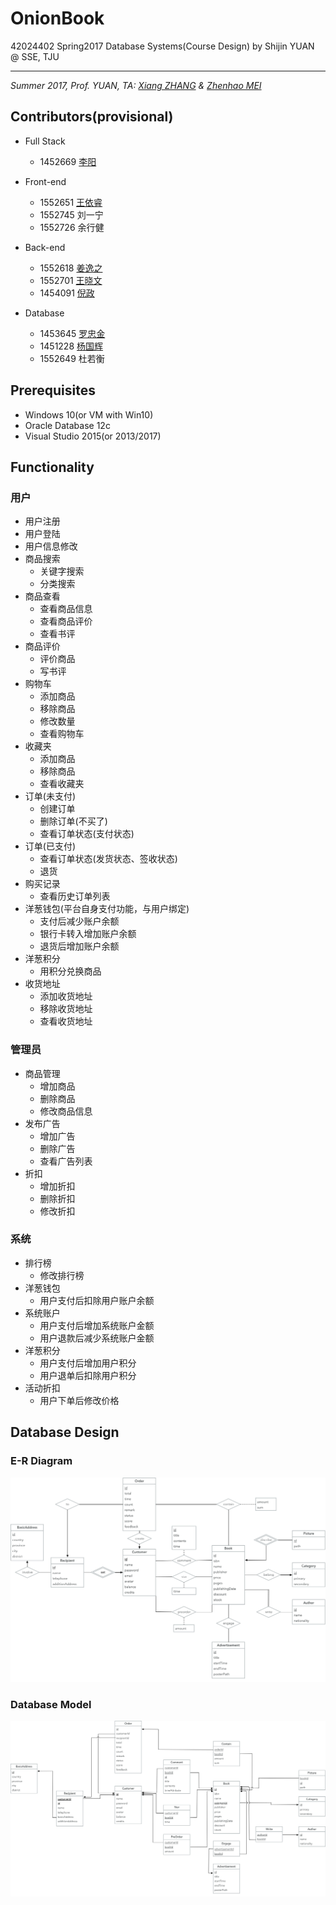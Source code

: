 # OnionBook

42024402 Spring2017 Database Systems(Course Design) by Shijin YUAN @ SSE, TJU

------

*Summer 2017, Prof. YUAN, TA: [Xiang ZHANG](mailto:546919127@qq.com) & [Zhenhao MEI](mailto:546919127@qq.com)*

## Contributors(provisional)

- Full Stack
  - 1452669 [李阳](https://github.com/zjzsliyang)


- Front-end
  - 1552651 [王依睿](https://github.com/Charon0622)
  - 1552745 刘一宁
  - 1552726 余行健
- Back-end
  - 1552618 [姜逸之](https://github.com/Ginufet)
  - 1552701 [王晓文](https://github.com/WANGXiaowen0904)
  - 1454091 [倪政](https://github.com/frank1129)
- Database
  - 1453645 [罗忠金](https://github.com/tjluozhongjin)
  - 1451228 [杨国辉](https://github.com/Yghifi)
  - 1552649 杜若衡

## Prerequisites

- Windows 10(or VM with Win10)
- Oracle Database 12c
- Visual Studio 2015(or 2013/2017)

## Functionality

### 用户

- 用户注册
- 用户登陆
- 用户信息修改
- 商品搜索
  - 关键字搜索
  - 分类搜索
- 商品查看
  - 查看商品信息
  - 查看商品评价
  - 查看书评
- 商品评价
  - 评价商品
  - 写书评
- 购物车
  - 添加商品
  - 移除商品
  - 修改数量
  - 查看购物车
- 收藏夹
  - 添加商品
  - 移除商品
  - 查看收藏夹
- 订单(未支付)
  - 创建订单
  - 删除订单(不买了)
  - 查看订单状态(支付状态)
- 订单(已支付)
  - 查看订单状态(发货状态、签收状态)
  - 退货
- 购买记录
  - 查看历史订单列表
- 洋葱钱包(平台自身支付功能，与用户绑定)
  - 支付后减少账户余额
  - 银行卡转入增加账户余额
  - 退货后增加账户余额
- 洋葱积分
  - 用积分兑换商品
- 收货地址
  - 添加收货地址
  - 移除收货地址
  - 查看收货地址

### 管理员

- 商品管理
  - 增加商品
  - 删除商品
  - 修改商品信息
- 发布广告
  - 增加广告
  - 删除广告
  - 查看广告列表
- 折扣
  - 增加折扣
  - 删除折扣
  - 修改折扣

### 系统

- 排行榜
  - 修改排行榜
- 洋葱钱包
  - 用户支付后扣除用户账户余额
- 系统账户
  - 用户支付后增加系统账户金额
  - 用户退款后减少系统账户金额
- 洋葱积分
  - 用户支付后增加用户积分
  - 用户退单后扣除用户积分
- 活动折扣
  - 用户下单后修改价格

## Database Design

### E-R Diagram

![ERDiagram](Res/Export/ERDiagram.png)

### Database Model

![DatabaseModel](Res/Export/DatabaseModel.png)
